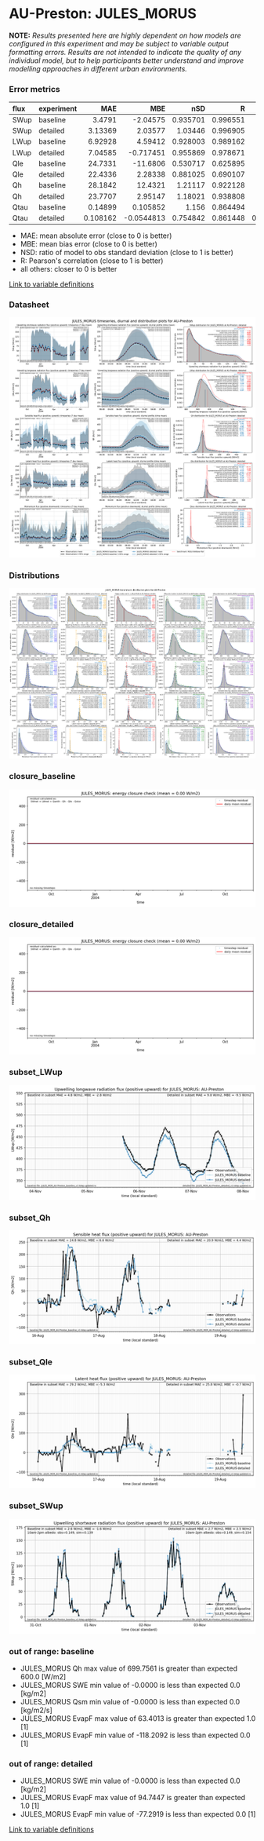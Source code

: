 # AU-Preston: JULES_MORUS

**NOTE:** *Results presented here are highly dependent on how models are configured in this experiment and may be subject to variable output formatting errors. Results are not intended to indicate the quality of any individual model, but to help participants better understand and improve modelling approaches in different urban environments.*

### Error metrics

| flux   | experiment   |       MAE |         MBE |      nSD |        R |         5th |      95th |     cRMSE |       AMBE |     1-nSD |        1-R |   nSkewness |   nKurtosis |   Overlap |
|:-------|:-------------|----------:|------------:|---------:|---------:|------------:|----------:|----------:|-----------:|----------:|-----------:|------------:|------------:|----------:|
| SWup   | baseline     |  3.4791   |  -2.04575   | 0.935701 | 0.996551 |  0.375941   |  9.32476  | 0.102903  |  2.04575   | 0.0642991 | 0.00344915 |   0.107213  |    0.194878 | 0.0752919 |
| SWup   | detailed     |  3.13369  |   2.03577   | 1.03446  | 0.996905 |  0.415331   |  5.15425  | 0.0871276 |  2.03577   | 0.0344582 | 0.00309527 |   0.0339609 |    0.065641 | 0.0693366 |
| LWup   | baseline     |  6.92928  |   4.59412   | 0.928003 | 0.989162 |  6.27662    |  1.8384   | 0.159055  |  4.59412   | 0.0719966 | 0.0108378  |   0.074699  |    0.128205 | 0.108016  |
| LWup   | detailed     |  7.04585  |  -0.717451  | 0.955869 | 0.978671 |  3.23895    |  6.51046  | 0.206693  |  0.717451  | 0.0441312 | 0.0213285  |   0.173936  |    0.317695 | 0.0716116 |
| Qle    | baseline     | 24.7331   | -11.6806    | 0.530717 | 0.625895 | 12.0878     | 53.2349   | 0.785694  | 11.6806    | 0.469283  | 0.374105   |   0.0859896 |    0.24537  | 0.228583  |
| Qle    | detailed     | 22.4336   |   2.28338   | 0.881025 | 0.690107 | 11.7394     |  4.45742  | 0.748467  |  2.28338   | 0.118975  | 0.309893   |   0.144724  |    0.724131 | 0.195036  |
| Qh     | baseline     | 28.1842   |  12.4321    | 1.21117  | 0.922128 |  8.77428    | 56.7359   | 0.482937  | 12.4321    | 0.211173  | 0.0778725  |   0.0712406 |    0.208579 | 0.17354   |
| Qh     | detailed     | 23.7707   |   2.95147   | 1.18021  | 0.938808 | 16.0665     | 43.696    | 0.420614  |  2.95147   | 0.180214  | 0.061192   |   0.019524  |    0.022411 | 0.133494  |
| Qtau   | baseline     |  0.14899  |   0.105852  | 1.156    | 0.864494 |  0.0175277  |  0.174305 | 0.581058  |  0.105852  | 0.156004  | 0.135506   |   0.144869  |    0.192277 | 0.147259  |
| Qtau   | detailed     |  0.108162 |  -0.0544813 | 0.754842 | 0.861448 |  0.00191222 |  0.247003 | 0.518915  |  0.0544813 | 0.245158  | 0.138552   |   0.119222  |    0.160216 | 0.0608589 |

 - MAE: mean absolute error (close to 0 is better)
 - MBE: mean bias error (close to 0 is better)
 - NSD: ratio of model to obs standard deviation (close to 1 is better)
 - R: Pearson's correlation (close to 1 is better)
 - all others: closer to 0 is better

[Link to variable definitions](../modelattrs/variable_definitions.md)

### <a name="datasheet"></a>Datasheet
[![JULES_MORUS_AU-Preston_Datasheet.png](JULES_MORUS_AU-Preston_Datasheet.png)](JULES_MORUS_AU-Preston_Datasheet.png)

### <a name="distributions"></a>Distributions
[![JULES_MORUS_AU-Preston_Distributions.png](JULES_MORUS_AU-Preston_Distributions.png)](JULES_MORUS_AU-Preston_Distributions.png)

### <a name="closure_baseline"></a>closure_baseline
[![JULES_MORUS_AU-Preston_closure_baseline.png](JULES_MORUS_AU-Preston_closure_baseline.png)](JULES_MORUS_AU-Preston_closure_baseline.png)

### <a name="closure_detailed"></a>closure_detailed
[![JULES_MORUS_AU-Preston_closure_detailed.png](JULES_MORUS_AU-Preston_closure_detailed.png)](JULES_MORUS_AU-Preston_closure_detailed.png)

### <a name="subset_lwup"></a>subset_LWup
[![JULES_MORUS_AU-Preston_subset_LWup.png](JULES_MORUS_AU-Preston_subset_LWup.png)](JULES_MORUS_AU-Preston_subset_LWup.png)

### <a name="subset_qh"></a>subset_Qh
[![JULES_MORUS_AU-Preston_subset_Qh.png](JULES_MORUS_AU-Preston_subset_Qh.png)](JULES_MORUS_AU-Preston_subset_Qh.png)

### <a name="subset_qle"></a>subset_Qle
[![JULES_MORUS_AU-Preston_subset_Qle.png](JULES_MORUS_AU-Preston_subset_Qle.png)](JULES_MORUS_AU-Preston_subset_Qle.png)

### <a name="subset_swup"></a>subset_SWup
[![JULES_MORUS_AU-Preston_subset_SWup.png](JULES_MORUS_AU-Preston_subset_SWup.png)](JULES_MORUS_AU-Preston_subset_SWup.png)

### out of range: baseline

 - JULES_MORUS Qh max value of 699.7561 is greater than expected 600.0 [W/m2]
 - JULES_MORUS SWE min value of -0.0000 is less than expected 0.0 [kg/m2]
 - JULES_MORUS Qsm min value of -0.0000 is less than expected 0.0 [kg/m2/s]
 - JULES_MORUS EvapF max value of 63.4013 is greater than expected 1.0 [1]
 - JULES_MORUS EvapF min value of -118.2092 is less than expected 0.0 [1]

### out of range: detailed

 - JULES_MORUS SWE min value of -0.0000 is less than expected 0.0 [kg/m2]
 - JULES_MORUS EvapF max value of 94.7447 is greater than expected 1.0 [1]
 - JULES_MORUS EvapF min value of -77.2919 is less than expected 0.0 [1]


[Link to variable definitions](../modelattrs/variable_definitions.md)

